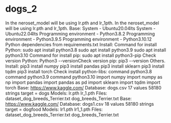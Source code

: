 # dogs_2
In the neroset_model will be using lr.pth and lr_1pth.
In the neroset_model will be using lr.pth and lr_1pth.
Base:
System - Ubuntu20.04lts
System - Ubuntu22.04lts
Programming environment - Python3.8.2
Programming environment - Python3.9.5
Programming environment - Python3.10.12
Python dependencies from requirements.txt
Install:
Command for install Python:
sudo apt install python3.8
sudo apt install python3.9
sudo apt install python3.10
Command for install pip:
sudo apt install python3-pip
Check version Python:
Python3 --versionCheck version pip:
pip3 --version
Others.
Install:
pip3 install numpy
pip3 install pandas
pip3 install sklearn
pip3 install tqdm
pip3 install torch
Check install python-libs:
command python3.8
command python3.9
command python3.10
import numpy
import numpy as np
import pandas
import pandas as pd
import sklearn
import tqdm
import torch
Base:
https://www.kaggle.com/
Database:
dogs.csv
17 values
58180 strings
target = dogs
Models:
lr.pth
lr_1.pth
Files:
dataset_dog_breeds_Terrier.txt
dog_breeds_Terrier.txt
Base:
https://www.kaggle.com/
Database:
dogs1.csv
18 values
58180 strings
target = dogfood
Models:
lr1.pth
lr1_1.pth
Files:
dataset_dog_breeds_Terrier.txt
dog_breeds_Terrier.txt
